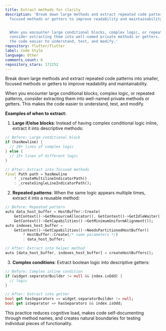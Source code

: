 ```yaml
---
title: Extract methods for clarity
description: 'Break down large methods and extract repeated code patterns into smaller,
  focused methods or getters to improve readability and maintainability.


  When you encounter large conditional blocks, complex logic, or repeated patterns,
  consider extracting them into well-named private methods or getters. This makes
  the code easier to understand, test, and modify.'
repository: flutter/flutter
label: Code Style
language: Other
comments_count: 6
repository_stars: 172252
---
```


Break down large methods and extract repeated code patterns into smaller, focused methods or getters to improve readability and maintainability.

When you encounter large conditional blocks, complex logic, or repeated patterns, consider extracting them into well-named private methods or getters. This makes the code easier to understand, test, and modify.

**Examples of when to extract:**

1. **Large if/else blocks**: Instead of having complex conditional logic inline, extract it into descriptive methods:
```dart
// Before: Large conditional block
if (hasNewline) {
  // 20+ lines of complex logic
} else {
  // 15+ lines of different logic  
}

// After: Extract into focused methods
final Path path = hasNewline 
    ? _createMultilineIndicatorPath()
    : _createSingleLineIndicatorPath();
```

2. **Repeated patterns**: When the same logic appears multiple times, extract it into a reusable method:
```dart
// Before: Repeated pattern
auto data_host_buffer = HostBuffer::Create(
    GetContext()->GetResourceAllocator(), GetContext()->GetIdleWaiter(),
    GetContext()->GetCapabilities()->GetMinimumUniformAlignment());
auto indexes_host_buffer = 
    GetContext()->GetCapabilities()->NeedsPartitionedHostBuffer()
        ? HostBuffer::Create(/* same parameters */)
        : data_host_buffer;

// After: Extract into helper method
auto [data_host_buffer, indexes_host_buffer] = createHostBuffers();
```

3. **Complex conditions**: Extract boolean logic into descriptive getters:
```dart
// Before: Complex inline condition
if (widget.separatorBuilder != null && index.isOdd) {
  // logic
}

// After: Extract into getter
bool get hasSeparators => widget.separatorBuilder != null;
bool get isSeparator => hasSeparators && index.isOdd;
```

This practice reduces cognitive load, makes code self-documenting through method names, and creates natural boundaries for testing individual pieces of functionality.